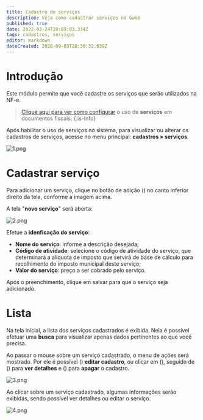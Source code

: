 ```yaml
---
title: Cadastro de serviços
description: Veja como cadastrar serviços no Gweb
published: true
date: 2022-03-24T20:09:03.334Z
tags: cadastros, serviços
editor: markdown
dateCreated: 2020-09-03T20:30:32.639Z
---
```


# Introdução

Este módulo permite que você cadastre os serviços que serão utilizados na NF-e.

> [Clique aqui para ver como configurar](https://help.gdoorweb.com.br/pt-br/configuracoes/geral#servi%C3%A7os) o uso de **serviços** em documentos fiscais.
{.is-info}


Após habilitar o uso de serviços no sistema, para visualizar ou alterar os cadastros de serviços, acesse no menu principal: **cadastros » serviços**.

![1.png](/cadastros/serviços/1.png)

# Cadastrar serviço

Para adicionar um serviço, clique no botão de adição (<em class="mdi mdi-plus"></em>) no canto inferior direito da tela, conforme a imagem acima.

A tela "**novo serviço**" será aberta:

![2.png](/cadastros/serviços/2.png)

Efetue a **idenficação do serviço**:
- **Nome do serviço**: informe a descrição desejada;
- **Código de atividade**: selecione o código de atividade do serviço, que determinará a alíquota de imposto que servirá de base de cálculo para recolhimento do imposto municipal deste serviço;
- **Valor do serviço**: preço a ser cobrado pelo serviço.

Após o preenchimento, clique em <span class="mat-button mdi "> salvar</span>  para que o serviço seja adicionado.

# Lista

Na tela inicial, a lista dos serviços cadastrados é exibida. Nela é possível efetuar uma **busca** para visualizar apenas dados pertinentes ao que você precisa.

Ao passar o mouse sobre um serviço cadastrado, o menu de ações será mostrado. Por ele é possível (<em class="mdi mdi-pencil"></em>) **editar cadastro**, ou clicar em (<em class="mdi mdi-dots-vertical"></em>), seguido de (<em class="mdi mdi-eye"></em>) para **ver detalhes** e (<em class="mdi mdi-delete"></em>) para **apagar** o cadastro.

![3.png](/cadastros/serviços/3.png)

Ao clicar sobre um serviço cadastrado, algumas informações serão exibidas, sendo possível <span class="mat-button mdi "> ver detalhes</span> ou <span class="mat-button mdi "> editar</span> o serviço.

![4.png](/cadastros/serviços/4.png)



